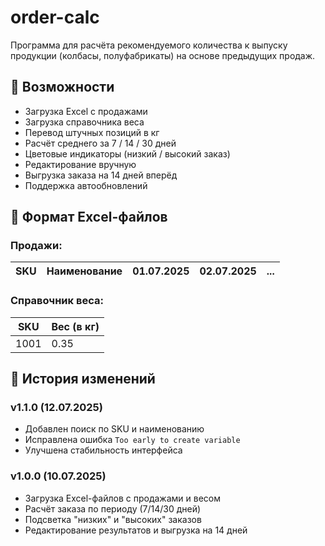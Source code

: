 # order-calc
Программа для расчёта рекомендуемого количества к выпуску продукции (колбасы, полуфабрикаты) на основе предыдущих продаж.

## 🔧 Возможности
- Загрузка Excel с продажами
- Загрузка справочника веса
- Перевод штучных позиций в кг
- Расчёт среднего за 7 / 14 / 30 дней
- Цветовые индикаторы (низкий / высокий заказ)
- Редактирование вручную
- Выгрузка заказа на 14 дней вперёд
- Поддержка автообновлений

## 📁 Формат Excel-файлов

### Продажи:
| SKU | Наименование | 01.07.2025 | 02.07.2025 | ... |
|-----|--------------|------------|------------|-----|

### Справочник веса:
| SKU | Вес (в кг) |
|-----|-------------|
| 1001 | 0.35 |

## 📝 История изменений

### v1.1.0 (12.07.2025)
- Добавлен поиск по SKU и наименованию
- Исправлена ошибка `Too early to create variable`
- Улучшена стабильность интерфейса

### v1.0.0 (10.07.2025)
- Загрузка Excel-файлов с продажами и весом
- Расчёт заказа по периоду (7/14/30 дней)
- Подсветка "низких" и "высоких" заказов
- Редактирование результатов и выгрузка на 14 дней
